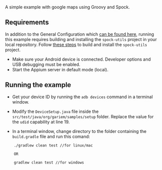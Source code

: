 
A simple example with google maps using Groovy and Spock.

## Requirements

In addition to the General Configuration which [can be found here](../..), running this example requires building and installing the `spock-utils` project in your local repository. Follow [these steps](../../../spock-utils#build-with-gradle) to build and install the `spock-utils` project.

- Make sure your Android device is connected. Developer options and USB debugging must be enabled.
- Start the Appium server in default mode (local).

## Running the example

- Get your device ID by running the `adb devices` command in a terminal window.

- Modify the `DeviceSetup.java` file inside the `src/test/java/org/gariem/samples/setup` folder. Replace the value for the `udid` capability at line 19.

- In a terminal window, change directory to the folder containing the `build.gradle` file and run this comand:

```
	./gradlew clean test //for linux/mac
	
	OR
	
	gradlew clean test //for windows
```
